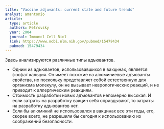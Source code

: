 ```yaml
---
title: "Vaccine adjuvants: current state and future trends"
analyst: amantonio
article:
  type: article
  authors: Petrovsky
  year: 2004
  journal: Immunol Cell Biol
  link: https://www.ncbi.nlm.nih.gov/pubmed/15479434
  pubmed: 15479434
---
```


Здесь анализируются различные типы адъювантов.
- Одним из адъювантов, использовавшихся в вакцинах, является фосфат кальция. Он имеет похожие на алюминиевые адъюванты свойства, но поскольку представляет собой естественную для организма молекулу, он не вызывает неврологических реакций, и не приводит к аллергическим реакциям.
- Стоимость разработки новых адъювантов непомерно высокая. И если затраты на разработку вакцин себя оправдывают, то затраты на разработку адъювантов нет.
- Если бы алюминий не использовался в вакцинах все эти годы, его, скорее всего, не разрешили бы сегодня к использованию из соображений безопасности.
